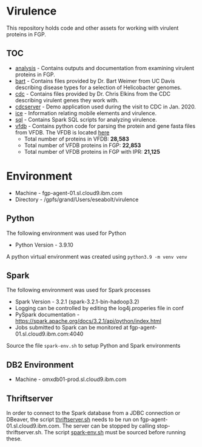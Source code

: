 # Virulence

This repository holds code and other assets for working with virulent proteins in FGP.

## TOC

* [analysis](analysis) - Contains outputs and documentation from examining virulent proteins in FGP.
* [bart](bart) - Contains files provided by Dr. Bart Weimer from UC Davis describing disease types for a selection of
  Helicobacter genomes.
* [cdc](cdc) - Contains files provided by Dr. Chris Elkins from the CDC describing virulent genes they work with.
* [cdcserver](cdcserver) - Demo application used during the visit to CDC in Jan. 2020.
* [ice](ice) - Information relating mobile elements and virulence.
* [sql](sql) - Contains Spark SQL scripts for analyzing virulence.
* [vfdb](vfdb) - Contains python code for parsing the protein and gene fasta files from VFDB. The VFDB is
  located [here]( http://www.mgc.ac.cn/VFs/)
    * Total number of proteins in VFDB: **28,583**
    * Total number of VFDB proteins in FGP: **22,853**
    * Total number of VFDB proteins in FGP with IPR: **21,125**

# Environment

* Machine - fgp-agent-01.sl.cloud9.ibm.com
* Directory - /gpfs/grand/Users/eseabolt/virulence

## Python

The following environment was used for Python

* Python Version - 3.9.10

A python virtual environment was created using `python3.9 -m venv venv`

## Spark

The following environment was used for Spark processes

* Spark Version - 3.2.1 (spark-3.2.1-bin-hadoop3.2)
* Logging can be controlled by editing the log4j.properies file in conf
* PySpark documentation - https://spark.apache.org/docs/3.2.1/api/python/index.html
* Jobs submitted to Spark can be monitored at fgp-agent-01.sl.cloud9.ibm.com:4040

Source the file `spark-env.sh` to setup Python and Spark environments

## DB2 Environment

* Machine - omxdb01-prod.sl.cloud9.ibm.com

## Thriftserver

In order to connect to the Spark database from a JDBC connection or DBeaver, the
script [thriftserver.sh](thriftserver.sh) needs to be run on fgp-agent-01.sl.cloud9.ibm.com. The server can be stopped
by calling stop-thriftserver.sh. The script [spark-env.sh](spark-env.sh) must be sourced before running these.
